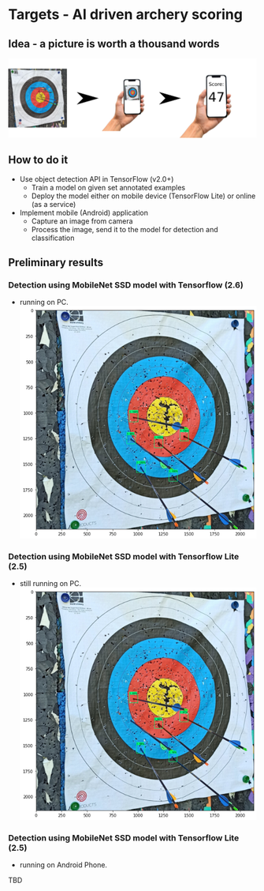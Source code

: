 # Targets - AI driven archery scoring

## Idea - a picture is worth a thousand words

![idea](doc/img/idea.svg)


## How to do it

* Use object detection API in TensorFlow (v2.0+)
  * Train a model on given set annotated examples
  * Deploy the model either on mobile device (TensorFlow Lite) or online (as a service)
* Implement mobile (Android) application
  * Capture an image from camera
  * Process the image, send it to the model for detection and classification

## Preliminary results

### Detection using MobileNet SSD model with Tensorflow (2.6)
* running on PC.
![idea](doc/img/preliminary_tf.png)

### Detection using MobileNet SSD model with Tensorflow Lite (2.5)
* still running on PC.
![idea](doc/img/preliminary_tflite.png)

### Detection using MobileNet SSD model with Tensorflow Lite (2.5)
* running on Android Phone.

TBD
